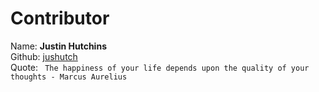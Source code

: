 # Contributor

Name: **Justin Hutchins** <br>
Github: [jushutch](https://github.com/jushutch) <br>
Quote: ``` The happiness of your life depends upon the quality of your thoughts - Marcus Aurelius```
